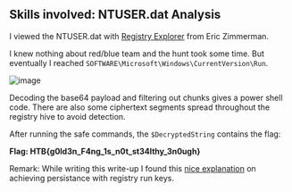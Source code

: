 ## Skills involved: NTUSER.dat Analysis

I viewed the NTUSER.dat with [Registry Explorer](https://ericzimmerman.github.io/#!index.md) from Eric Zimmerman.

I knew nothing about red/blue team and the hunt took some time. But eventually I reached `SOFTWARE\Microsoft\Windows\CurrentVersion\Run`.

![image](https://user-images.githubusercontent.com/26480299/169578680-e2113a62-02cc-4190-a407-7afb25f61548.png)

Decoding the base64 payload and filtering out chunks gives a power shell code. There are also some ciphertext segments spread throughout the registry hive to avoid detection.

After running the safe commands, the `$DecryptedString` contains the flag:

**Flag: HTB{g0ld3n_F4ng_1s_n0t_st34lthy_3n0ugh}**

Remark: While writing this write-up I found this [nice explanation](https://pentestlab.blog/2019/10/01/persistence-registry-run-keys/) on achieving persistance with registry run keys.
